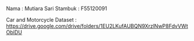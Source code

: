 Nama : Mutiara Sari
Stambuk : F55120091

Car and Motorcycle Dataset : https://drive.google.com/drive/folders/1EU2LKufAUBQN9XrzlNwP8FdvVWtOblDU

